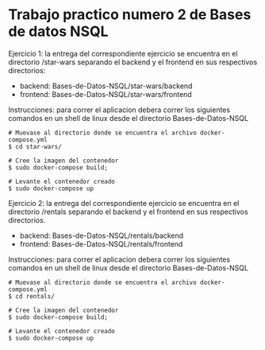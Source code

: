 # Trabajo practico numero 2 de Bases de datos NSQL

Ejercicio 1: la entrega del correspondiente ejercicio se encuentra en el directorio /star-wars
separando el backend y el frontend en sus respectivos directorios:

* backend: Bases-de-Datos-NSQL/star-wars/backend
* frontend: Bases-de-Datos-NSQL/star-wars/frontend

Instrucciones: para correr el aplicacion debera correr los siguientes comandos en un shell de linux desde el directorio Bases-de-Datos-NSQL
    
    # Muevase al directorio donde se encuentra el archivo docker-compose.yml
    $ cd star-wars/

    # Cree la imagen del contenedor
    $ sudo docker-compose build;

    # Levante el contenedor creado
    $ sudo docker-compose up


Ejercicio 2: la entrega del correspondiente ejercicio se encuentra en el directorio /rentals
separando el backend y el frontend en sus respectivos directorios.

* backend: Bases-de-Datos-NSQL/rentals/backend
* frontend: Bases-de-Datos-NSQL/rentals/frontend

Instrucciones: para correr el aplicacion debera correr los siguientes comandos en un shell de linux desde el directorio Bases-de-Datos-NSQL
    
    # Muevase al directorio donde se encuentra el archivo docker-compose.yml
    $ cd rentals/

    # Cree la imagen del contenedor
    $ sudo docker-compose build;

    # Levante el contenedor creado
    $ sudo docker-compose up
